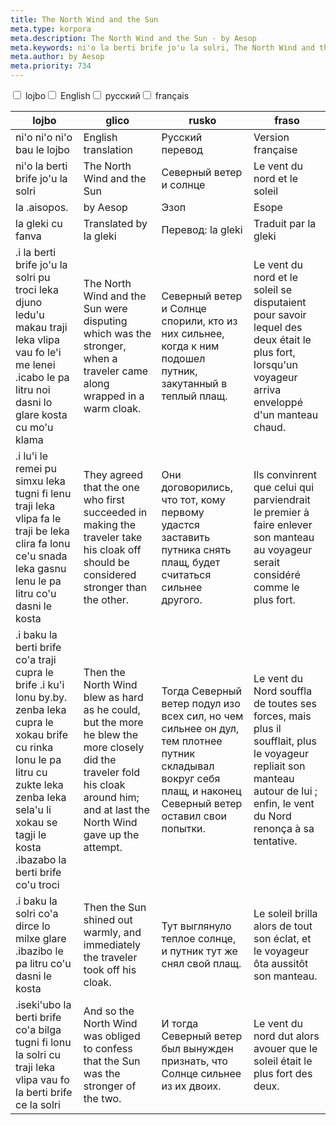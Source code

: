 ```yaml
---
title: The North Wind and the Sun
meta.type: korpora
meta.description: The North Wind and the Sun - by Aesop
meta.keywords: ni'o la berti brife jo'u la solri, The North Wind and the Sun, Северный ветер и солнце, Le vent du nord et le soleil
meta.author: by Aesop
meta.priority: 734
---
```


<div class="w-full">
  <input
    type="checkbox"
    id="hide-column-lojbo"
    class="hide-column-checkbox-lojbo"
  />
  <label
    for="hide-column-lojbo"
    class="hide-column-button-lojbo float-left drop-shadow bg-teal-100 hover:bg-teal-600 focus:bg-teal-600 text-gray-900 hover:text-white font-bold leading-normal select-none py-2 px-4"
    >lojbo</label
  ><input
    type="checkbox"
    id="hide-column-glico"
    class="hide-column-checkbox-glico"
  />
  <label
    for="hide-column-glico"
    class="hide-column-button-glico float-left drop-shadow bg-teal-100 hover:bg-teal-600 focus:bg-teal-600 text-gray-900 hover:text-white font-bold leading-normal select-none py-2 px-4"
    >English</label
  ><input
    type="checkbox"
    id="hide-column-rusko"
    class="hide-column-checkbox-rusko"
  />
  <label
    for="hide-column-rusko"
    class="hide-column-button-rusko float-left drop-shadow bg-teal-100 hover:bg-teal-600 focus:bg-teal-600 text-gray-900 hover:text-white font-bold leading-normal select-none py-2 px-4"
    >русский</label
  ><input
    type="checkbox"
    id="hide-column-fraso"
    class="hide-column-checkbox-fraso"
  />
  <label
    for="hide-column-fraso"
    class="hide-column-button-fraso float-left drop-shadow bg-teal-100 hover:bg-teal-600 focus:bg-teal-600 text-gray-900 hover:text-white font-bold leading-normal select-none py-2 px-4"
    >français</label
  >
  <div class="clear-both" />
  <div class="w-full overflow-x-auto">
    <table
      class="mt-2 table-fixed max-w-full border font-light dark:border-neutral-500 text-left text-sm"
    >
      <thead class="border-b italic dark:border-neutral-500">
        <tr>
          <th scope="col" class="w-40 p-2 column-class-lojbo">lojbo</th>
          <th scope="col" class="w-40 p-2 column-class-glico">glico</th>
          <th scope="col" class="w-40 p-2 column-class-rusko">rusko</th>
          <th scope="col" class="w-40 p-2 column-class-fraso">fraso</th>
        </tr>
      </thead>
      <tbody>
        <tr
          class="border-b transition duration-300 ease-in-out hover:bg-neutral-100 dark:border-neutral-500 dark:hover:bg-neutral-100"
        >
          <td class="font-bold text-left align-text-top p-2 column-class-lojbo">
            ni&#039;o ni&#039;o ni&#039;o bau le lojbo
          </td>
          <td class="font-bold text-left align-text-top p-2 column-class-glico">
            English translation
          </td>
          <td class="font-bold text-left align-text-top p-2 column-class-rusko">
            Русский перевод
          </td>
          <td class="font-bold text-left align-text-top p-2 column-class-fraso">
            Version française
          </td>
        </tr>
        <tr
          class="border-b transition duration-300 ease-in-out hover:bg-neutral-100 dark:border-neutral-500 dark:hover:bg-neutral-100"
        >
          <td
            class="italic text-gray-500 text-left align-text-top p-2 column-class-lojbo"
          >
            ni&#039;o la berti brife jo&#039;u la solri
          </td>
          <td
            class="italic text-gray-500 text-left align-text-top p-2 column-class-glico"
          >
            The North Wind and the Sun
          </td>
          <td
            class="italic text-gray-500 text-left align-text-top p-2 column-class-rusko"
          >
            Северный ветер и солнце
          </td>
          <td
            class="italic text-gray-500 text-left align-text-top p-2 column-class-fraso"
          >
            Le vent du nord et le soleil
          </td>
        </tr>
        <tr
          class="border-b transition duration-300 ease-in-out hover:bg-neutral-100 dark:border-neutral-500 dark:hover:bg-neutral-100"
        >
          <td
            class="italic text-gray-500 text-left align-text-top p-2 column-class-lojbo"
          >
            la .aisopos.
          </td>
          <td
            class="italic text-gray-500 text-left align-text-top p-2 column-class-glico"
          >
            by Aesop
          </td>
          <td
            class="italic text-gray-500 text-left align-text-top p-2 column-class-rusko"
          >
            Эзоп
          </td>
          <td
            class="italic text-gray-500 text-left align-text-top p-2 column-class-fraso"
          >
            Esope
          </td>
        </tr>
        <tr
          class="border-b transition duration-300 ease-in-out hover:bg-neutral-100 dark:border-neutral-500 dark:hover:bg-neutral-100"
        >
          <td
            class="italic text-gray-500 text-left align-text-top p-2 column-class-lojbo"
          >
            la gleki cu fanva
          </td>
          <td
            class="italic text-gray-500 text-left align-text-top p-2 column-class-glico"
          >
            Translated by la gleki
          </td>
          <td
            class="italic text-gray-500 text-left align-text-top p-2 column-class-rusko"
          >
            Перевод: la gleki
          </td>
          <td
            class="italic text-gray-500 text-left align-text-top p-2 column-class-fraso"
          >
            Traduit par la gleki
          </td>
        </tr>
        <tr
          class="border-b transition duration-300 ease-in-out hover:bg-neutral-100 dark:border-neutral-500 dark:hover:bg-neutral-100"
        >
          <td class="text-left align-text-top p-2 column-class-lojbo">
            .i la berti brife jo&#039;u la solri pu troci leka djuno ledu&#039;u
            makau traji leka vlipa vau fo le&#039;i me lenei .icabo le pa litru
            noi dasni lo glare kosta cu mo&#039;u klama
          </td>
          <td class="text-left align-text-top p-2 column-class-glico">
            The North Wind and the Sun were disputing which was the stronger,
            when a traveler came along wrapped in a warm cloak.
          </td>
          <td class="text-left align-text-top p-2 column-class-rusko">
            Северный ветер и Солнце спорили, кто из них сильнее, когда к ним
            подошел путник, закутанный в теплый плащ.
          </td>
          <td class="text-left align-text-top p-2 column-class-fraso">
            Le vent du nord et le soleil se disputaient pour savoir lequel des
            deux était le plus fort, lorsqu&#039;un voyageur arriva enveloppé
            d&#039;un manteau chaud.
          </td>
        </tr>
        <tr
          class="border-b transition duration-300 ease-in-out hover:bg-neutral-100 dark:border-neutral-500 dark:hover:bg-neutral-100"
        >
          <td class="text-left align-text-top p-2 column-class-lojbo">
            .i lu&#039;i le remei pu simxu leka tugni fi lenu traji leka vlipa
            fa le traji be leka clira fa lonu ce&#039;u snada leka gasnu lenu le
            pa litru co&#039;u dasni le kosta
          </td>
          <td class="text-left align-text-top p-2 column-class-glico">
            They agreed that the one who first succeeded in making the traveler
            take his cloak off should be considered stronger than the other.
          </td>
          <td class="text-left align-text-top p-2 column-class-rusko">
            Они договорились, что тот, кому первому удастся заставить путника
            снять плащ, будет считаться сильнее другого.
          </td>
          <td class="text-left align-text-top p-2 column-class-fraso">
            Ils convinrent que celui qui parviendrait le premier à faire enlever
            son manteau au voyageur serait considéré comme le plus fort.
          </td>
        </tr>
        <tr
          class="border-b transition duration-300 ease-in-out hover:bg-neutral-100 dark:border-neutral-500 dark:hover:bg-neutral-100"
        >
          <td class="text-left align-text-top p-2 column-class-lojbo">
            .i baku la berti brife co&#039;a traji cupra le brife .i ku&#039;i
            lonu by.by. zenba leka cupra le xokau brife cu rinka lonu le pa
            litru cu zukte leka zenba leka sela&#039;u li xokau se tagji le
            kosta .ibazabo la berti brife co&#039;u troci
          </td>
          <td class="text-left align-text-top p-2 column-class-glico">
            Then the North Wind blew as hard as he could, but the more he blew
            the more closely did the traveler fold his cloak around him; and at
            last the North Wind gave up the attempt.
          </td>
          <td class="text-left align-text-top p-2 column-class-rusko">
            Тогда Северный ветер подул изо всех сил, но чем сильнее он дул, тем
            плотнее путник складывал вокруг себя плащ, и наконец Северный ветер
            оставил свои попытки.
          </td>
          <td class="text-left align-text-top p-2 column-class-fraso">
            Le vent du Nord souffla de toutes ses forces, mais plus il
            soufflait, plus le voyageur repliait son manteau autour de lui ;
            enfin, le vent du Nord renonça à sa tentative.
          </td>
        </tr>
        <tr
          class="border-b transition duration-300 ease-in-out hover:bg-neutral-100 dark:border-neutral-500 dark:hover:bg-neutral-100"
        >
          <td class="text-left align-text-top p-2 column-class-lojbo">
            .i baku la solri co&#039;a dirce lo milxe glare .ibazibo le pa litru
            co&#039;u dasni le kosta
          </td>
          <td class="text-left align-text-top p-2 column-class-glico">
            Then the Sun shined out warmly, and immediately the traveler took
            off his cloak.
          </td>
          <td class="text-left align-text-top p-2 column-class-rusko">
            Тут выглянуло теплое солнце, и путник тут же снял свой плащ.
          </td>
          <td class="text-left align-text-top p-2 column-class-fraso">
            Le soleil brilla alors de tout son éclat, et le voyageur ôta
            aussitôt son manteau.
          </td>
        </tr>
        <tr
          class="border-b transition duration-300 ease-in-out hover:bg-neutral-100 dark:border-neutral-500 dark:hover:bg-neutral-100"
        >
          <td class="text-left align-text-top p-2 column-class-lojbo">
            .iseki&#039;ubo la berti brife co&#039;a bilga tugni fi lonu la
            solri cu traji leka vlipa vau fo la berti brife ce la solri
          </td>
          <td class="text-left align-text-top p-2 column-class-glico">
            And so the North Wind was obliged to confess that the Sun was the
            stronger of the two.
          </td>
          <td class="text-left align-text-top p-2 column-class-rusko">
            И тогда Северный ветер был вынужден признать, что Солнце сильнее из
            их двоих.
          </td>
          <td class="text-left align-text-top p-2 column-class-fraso">
            Le vent du nord dut alors avouer que le soleil était le plus fort
            des deux.
          </td>
        </tr>
      </tbody>
    </table>
  </div>
</div>
